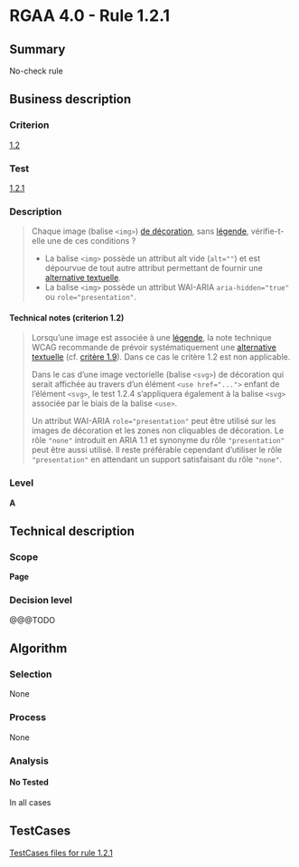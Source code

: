 # RGAA 4.0 - Rule 1.2.1

## Summary
No-check rule


## Business description

### Criterion
[1.2](https://www.numerique.gouv.fr/publications/rgaa-accessibilite/methode/criteres/#crit-1-2)

### Test
[1.2.1](https://www.numerique.gouv.fr/publications/rgaa-accessibilite/methode/criteres/#test-1-2-1)

### Description
> Chaque image (balise `<img>`) [de décoration](https://www.numerique.gouv.fr/publications/rgaa-accessibilite/methode/glossaire/#image-de-decoration), sans [légende](https://www.numerique.gouv.fr/publications/rgaa-accessibilite/methode/glossaire/#legende), vérifie-t-elle une de ces conditions ?
> 
> * La balise `<img>` possède un attribut alt vide (`alt=""`) et est dépourvue de tout autre attribut permettant de fournir une [alternative textuelle](https://www.numerique.gouv.fr/publications/rgaa-accessibilite/methode/glossaire/#alternative-textuelle-image).
> * La balise `<img>` possède un attribut WAI-ARIA `aria-hidden="true"` ou `role="presentation"`.

#### Technical notes (criterion 1.2)
> Lorsqu’une image est associée à une [légende](https://www.numerique.gouv.fr/publications/rgaa-accessibilite/methode/glossaire/#legende), la note technique WCAG recommande de prévoir systématiquement une [alternative textuelle](https://www.numerique.gouv.fr/publications/rgaa-accessibilite/methode/glossaire/#alternative-textuelle-image) (cf. [critère 1.9](https://www.numerique.gouv.fr/publications/rgaa-accessibilite/methode/glossaire/#crit-1-9)). Dans ce cas le critère 1.2 est non applicable.
> 
> Dans le cas d’une image vectorielle (balise `<svg>`) de décoration qui serait affichée au travers d’un élément `<use href="...">` enfant de l’élément `<svg>`, le test 1.2.4 s’appliquera également à la balise `<svg>` associée par le biais de la balise `<use>`.
> 
> Un attribut WAI-ARIA `role="presentation"` peut être utilisé sur les images de décoration et les zones non cliquables de décoration. Le rôle `"none"` introduit en ARIA 1.1 et synonyme du rôle `"presentation"` peut être aussi utilisé. Il reste préférable cependant d’utiliser le rôle `"presentation"` en attendant un support satisfaisant du rôle `"none"`.

### Level
**A**


## Technical description

### Scope
**Page**

### Decision level
@@@TODO


## Algorithm

### Selection
None

### Process
None

### Analysis

#### No Tested
In all cases


##  TestCases

[TestCases files for rule 1.2.1](https://gitlab.com/asqatasun/Asqatasun/-/tree/v5/rules/rules-rgaa4.0/src/test/resources/testcases/rgaa40//Rgaa40Rule010201/)


